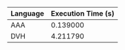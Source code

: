 | Language | Execution Time (s) |
|-----------|---------------------|
| AAA | 0.139000 |
| DVH | 4.211790 |
